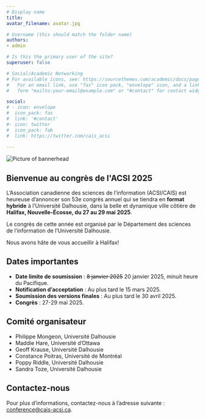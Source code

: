 ```yaml
---
# Display name
title: 	
avatar_filename: avatar.jpg

# Username (this should match the folder name)
authors:
- admin

# Is this the primary user of the site?
superuser: false

# Social/Academic Networking
# For available icons, see: https://sourcethemes.com/academic/docs/page-builder/#icons
#   For an email link, use "fas" icon pack, "envelope" icon, and a link in the
#   form "mailto:your-email@example.com" or "#contact" for contact widget.

social:
# - icon: envelope
#  icon_pack: fas
#  link: '#contact'
#- icon: twitter
#  icon_pack: fab
#  link: https://twitter.com/cais_acsi
  
---
```

![Picture of bannerhead](/banière.jpeg)

## Bienvenue au congrès de l'ACSI 2025

L’Association canadienne des sciences de l’information (ACSI/CAIS) est heureuse d’annoncer son 53e congrès annuel qui se tiendra en <strong>format hybride</strong> à l’Université Dalhousie, dans la belle et dynamique ville côtière de <strong>Halifax, Nouvelle-Écosse, du 27 au 29 mai 2025</strong>.

Le congrès de cette année est organisé par le Département des sciences de l’information de l’Université Dalhousie. 

Nous avons hâte de vous accueillir à Halifax!

## Dates importantes
- <strong>Date limite de soumission</strong> : ~~8 janvier 2025~~ 20 janvier 2025, minuit heure du Pacifique.
- <strong>Notification d’acceptation</strong> : Au plus tard le 15 mars 2025.
- <strong>Soumission des versions finales</strong> : Au plus tard le 30 avril 2025.
- <strong>Congrès</strong> : 27-29 mai 2025.

## Comité organisateur
- Philippe Mongeon, Université Dalhousie
- Maddie Hare, Université d’Ottawa
- Geoff Krause, Université Dalhousie
- Constance Poitras, Université de Montréal
- Poppy Riddle, Université Dalhousie
- Sandra Toze, Université Dalhousie

## Contactez-nous
Pour plus d’informations, contactez-nous à l’adresse suivante : <a href=“mailto:conference@cais-acsi.ca”>conference@cais-acsi.ca</a>.